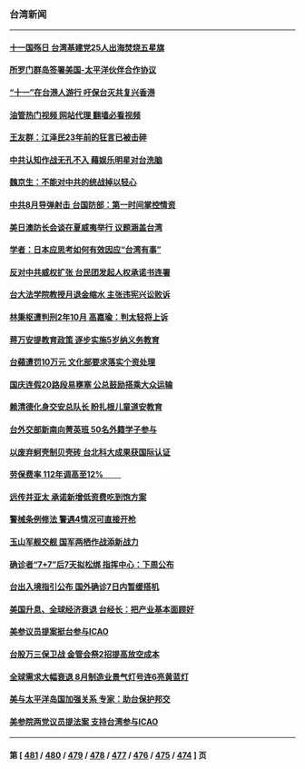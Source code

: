 ### 台湾新闻
---
#### [十一国殇日 台湾基建党25人出海焚烧五星旗](../../pages/ncid1349361/n13836982.md?10021627) 
#### [所罗门群岛签署美国-太平洋伙伴合作协议](../../pages/ncid1349361/n13836866.md?10021627) 
#### [“十一”在台港人游行 吁保台灭共复兴香港](../../pages/ncid1349361/n13836819.md?10021627) 
#### [油管热门视频 网站代理 翻墙必看视频](http://209.222.30.114:81/youtube.html?10021627)
#### [王友群：江泽民23年前的狂言已被击碎](../../pages/ncid1349361/n13836529.md?10021627) 
#### [中共认知作战无孔不入 藉娱乐明星对台洗脑](../../pages/ncid1349361/n13836744.md?10021627) 
#### [魏京生：不能对中共的统战掉以轻心](../../pages/ncid1349361/n13836743.md?10021627) 
#### [中共8月导弹射击 台国防部：第一时间掌控情资](../../pages/ncid1349361/n13836672.md?10021627) 
#### [美日澳防长会谈在夏威夷举行 议题涵盖台湾](../../pages/ncid1349361/n13836618.md?10021627) 
#### [学者：日本应思考如何有效因应“台湾有事”](../../pages/ncid1349361/n13836569.md?10021627) 
#### [反对中共威权扩张 台民团发起人权承诺书连署](../../pages/ncid1349361/n13836234.md?10021627) 
#### [台大法学院教授月退金缩水 主张违宪兴讼败诉](../../pages/ncid1349361/n13836297.md?10021627) 
#### [林秉枢遭判刑2年10月 高嘉瑜：判太轻将上诉](../../pages/ncid1349361/n13836291.md?10021627) 
#### [蒋万安提教育政策 逐步实施5岁纳义务教育](../../pages/ncid1349361/n13836289.md?10021627) 
#### [台蘋遭罚10万元 文化部要求落实个资处理](../../pages/ncid1349361/n13836287.md?10021627) 
#### [国庆连假20路段易壅塞 公总鼓励搭乘大众运输](../../pages/ncid1349361/n13836279.md?10021627) 
#### [赖清德化身交安总队长 盼扎根儿童道安教育](../../pages/ncid1349361/n13836278.md?10021627) 
#### [台外交部新南向菁英班 50名外籍学子参与](../../pages/ncid1349361/n13836280.md?10021627) 
#### [以废弃蚵壳制贝壳砖 台北科大成果获国际认证](../../pages/ncid1349361/n13836281.md?10021627) 
#### [劳保费率 112年调高至12% 　　](../../pages/ncid1349361/n13836277.md?10021627) 
#### [远传并亚太 承诺新增低资费吃到饱方案](../../pages/ncid1349361/n13836270.md?10021627) 
#### [警械条例修法 警遇4情况可直接开枪](../../pages/ncid1349361/n13836267.md?10021627) 
#### [玉山军舰交舰 国军两栖作战添新战力](../../pages/ncid1349361/n13836256.md?10021627) 
#### [确诊者“7+7”后7天拟松绑  指挥中心：下周公布](../../pages/ncid1349361/n13836204.md?10021627) 
#### [台出入境指引公布 国外确诊7日内暂缓搭机](../../pages/ncid1349361/n13836209.md?10021627) 
#### [美国升息、全球经济衰退 台经长：把产业基本面顾好](../../pages/ncid1349361/n13836213.md?10021627) 
#### [美参议员提案挺台参与ICAO](../../pages/ncid1349361/n13836207.md?10021627) 
#### [台股万三保卫战 金管会祭2招提高放空成本](../../pages/ncid1349361/n13836190.md?10021627) 
#### [全球需求大幅衰退 8月制造业景气灯号连6亮黄蓝灯](../../pages/ncid1349361/n13836194.md?10021627) 
#### [美与太平洋岛国加强关系 专家：助台保护邦交](../../pages/ncid1349361/n13836095.md?10021627) 
#### [美参院两党议员提法案 支持台湾参与ICAO](../../pages/ncid1349361/n13835959.md?10021627) 

---
#### 第 [ [481](./481.md?10021627) / [480](./480.md?10021627) / [479](./479.md?10021627) / [478](./478.md?10021627) / [477](./477.md?10021627) / [476](./476.md?10021627) / [475](./475.md?10021627) / [474](./474.md?10021627) ] 页
